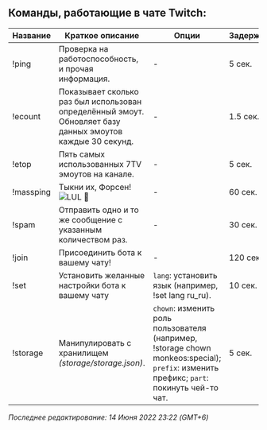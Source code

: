 <div id="twitch-commands">
  
  ## Команды, работающие в чате Twitch:
| Название | Краткое описание | Опции | Задержка | Примечания |
| --- | --- | --- | --- | --- |
| !ping | Проверка на работоспособность, и прочая информация. | - | 5 сек. | - |
| !ecount | Показывает сколько раз был использован определённый эмоут. Обновляет базу данных эмоутов каждые 30 секунд. | - | 1.5 сек. | - |
| !etop | Пять самых использованных 7TV эмоутов на канале. |  - | 5 сек. | - |
| !massping | Тыкни их, Форсен! ![LUL](https://static-cdn.jtvnw.net/emoticons/v2/425618/default/dark/1.0) 💪| - | 60 сек. | Только для стримеров. |
  | !spam | Отправить одно и то же сообщение с указанным количеством раз. | - | 30 сек. | Только для стримеров и особенных. |
  | !join | Присоединить бота к вашему чату! | - | 120 сек. | - |
  | !set | Установить желанные настройки бота к вашему чату | `lang`: установить язык (например, !set lang ru_ru). | 10 сек. | Только для стримеров. |
  | !storage | Манипулировать с хранилищем *(storage/storage.json)*. | `chown`: изменить роль пользователя (например, !storage chown monkeos:special); `prefix`: изменить префикс; `part`: покинуть чей-то чат. | 5 сек. | Только для суперпользователей.
  
  
</div>
<!--| !img | Sends a link to a random image. Unlike the $tl command from supibot, this command captures links to i.nuuls.com, skr.sh, etc. | - | 2.5 sec. | False | 
-e:`7tv\|ffz\|bttv\|ttv`: Get the top 5 channel emotes of the specified third-party emote service.
-c:`Twitch Username`: Get data from the specified channel.
-->

*Последнее редактирование: 14 Июня 2022 23:22 (GMT+6)*
